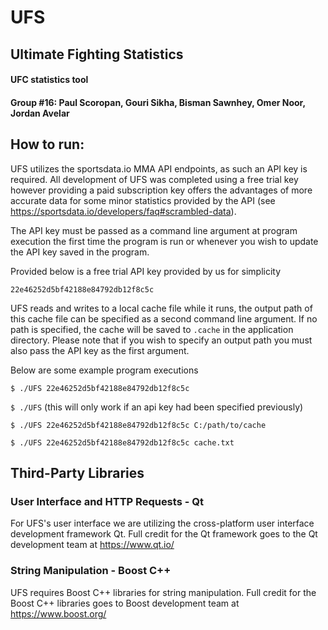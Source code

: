 # UFS
## Ultimate Fighting Statistics
#### UFC statistics tool
#### Group #16: Paul Scoropan, Gouri Sikha, Bisman Sawnhey, Omer Noor, Jordan Avelar

## How to run:
UFS utilizes the sportsdata.io MMA API endpoints, as such an API key is required. All development of UFS was completed using a free trial key however providing a paid subscription key offers the advantages of more accurate data for some minor statistics provided by the API (see <https://sportsdata.io/developers/faq#scrambled-data>).

The API key must be passed as a command line argument at program execution the first time the program is run or whenever you wish to update the API key saved in the program.

Provided below is a free trial API key provided by us for simplicity

`22e46252d5bf42188e84792db12f8c5c`

UFS reads and writes to a local cache file while it runs, the output path of this cache file can be specified as a second command line argument. If no path is specified, the cache will be saved to `.cache` in the application directory. Please note that if you wish to specify an output path you must also pass the API key as the first argument.

Below are some example program executions

`$ ./UFS 22e46252d5bf42188e84792db12f8c5c`

`$ ./UFS` (this will only work if an api key had been specified previously)

`$ ./UFS 22e46252d5bf42188e84792db12f8c5c C:/path/to/cache`

`$ ./UFS 22e46252d5bf42188e84792db12f8c5c cache.txt`


## Third-Party Libraries

### User Interface and HTTP Requests - Qt
For UFS's user interface we are utilizing the cross-platform user interface development framework Qt. Full credit for the Qt framework goes to the Qt development team at <https://www.qt.io/>

### String Manipulation - Boost C++
UFS requires Boost C++ libraries for string manipulation. Full credit for the Boost C++ libraries goes to Boost development team at <https://www.boost.org/>
